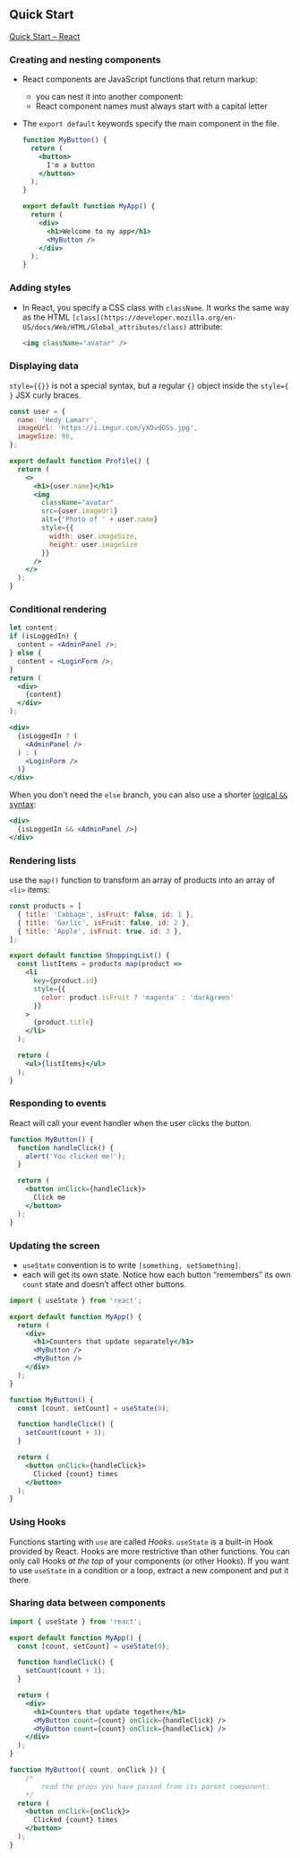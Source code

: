 ## Quick Start

[Quick Start – React](https://react.dev/learn)

### ****Creating and nesting components****

- React components are JavaScript functions that return markup:
    - you can nest it into another component:
    - React component names must always start with a capital letter
- The `export default` keywords specify the main component in the file.
    
    ```jsx
    function MyButton() {
      return (
        <button>
          I'm a button
        </button>
      );
    }
    
    export default function MyApp() {
      return (
        <div>
          <h1>Welcome to my app</h1>
          <MyButton />
        </div>
      );
    }
    ```
    

### ****Adding styles****

- In React, you specify a CSS class with `className`. It works the same way as the HTML `[class](https://developer.mozilla.org/en-US/docs/Web/HTML/Global_attributes/class)` attribute:
    
    ```html
    <img className="avatar" />
    ```
    

### **Displaying data**

`style={{}}` is not a special syntax, but a regular `{}` object inside the `style={ }` JSX curly braces.

```jsx
const user = {
  name: 'Hedy Lamarr',
  imageUrl: 'https://i.imgur.com/yXOvdOSs.jpg',
  imageSize: 90,
};

export default function Profile() {
  return (
    <>
      <h1>{user.name}</h1>
      <img
        className="avatar"
        src={user.imageUrl}
        alt={'Photo of ' + user.name}
        style={{
          width: user.imageSize,
          height: user.imageSize
        }}
      />
    </>
  );
}
```

### **Conditional rendering**

```jsx
let content;
if (isLoggedIn) {
  content = <AdminPanel />;
} else {
  content = <LoginForm />;
}
return (
  <div>
    {content}
  </div>
);
```

```jsx
<div>
  {isLoggedIn ? (
    <AdminPanel />
  ) : (
    <LoginForm />
  )}
</div>
```

When you don’t need the `else` branch, you can also use a shorter [logical `&&` syntax](https://developer.mozilla.org/en-US/docs/Web/JavaScript/Reference/Operators/Logical_AND#short-circuit_evaluation):

```jsx
<div>
  {isLoggedIn && <AdminPanel />}
</div>
```

### **Rendering lists**

use the `map()` function to transform an array of products into an array of `<li>` items:

```jsx
const products = [
  { title: 'Cabbage', isFruit: false, id: 1 },
  { title: 'Garlic', isFruit: false, id: 2 },
  { title: 'Apple', isFruit: true, id: 3 },
];

export default function ShoppingList() {
  const listItems = products.map(product =>
    <li
      key={product.id}
      style={{
        color: product.isFruit ? 'magenta' : 'darkgreen'
      }}
    >
      {product.title}
    </li>
  );

  return (
    <ul>{listItems}</ul>
  );
}
```

### **Responding to events**

React will call your event handler when the user clicks the button.

```jsx
function MyButton() {
  function handleClick() {
    alert('You clicked me!');
  }

  return (
    <button onClick={handleClick}>
      Click me
    </button>
  );
}
```

### **Updating the screen**

- `useState` convention is to write `[something, setSomething]`.
- each will get its own state. Notice how each button “remembers” its own `count` state and doesn’t affect other buttons.

```jsx
import { useState } from 'react';

export default function MyApp() {
  return (
    <div>
      <h1>Counters that update separately</h1>
      <MyButton />
      <MyButton />
    </div>
  );
}

function MyButton() {
  const [count, setCount] = useState(0);

  function handleClick() {
    setCount(count + 1);
  }

  return (
    <button onClick={handleClick}>
      Clicked {count} times
    </button>
  );
}
```

### ****Using Hooks****

Functions starting with `use` are called *Hooks*. `useState` is a built-in Hook provided by React. Hooks are more restrictive than other functions. You can only call Hooks *at the top* of your components (or other Hooks). If you want to use `useState` in a condition or a loop, extract a new component and put it there.

### ****Sharing data between components****

```jsx
import { useState } from 'react';

export default function MyApp() {
  const [count, setCount] = useState(0);

  function handleClick() {
    setCount(count + 1);
  }

  return (
    <div>
      <h1>Counters that update together</h1>
      <MyButton count={count} onClick={handleClick} />
      <MyButton count={count} onClick={handleClick} />
    </div>
  );
}

function MyButton({ count, onClick }) {
	/*
		read the props you have passed from its parent component:
	*/
  return (
    <button onClick={onClick}>
      Clicked {count} times
    </button>
  );
}
```